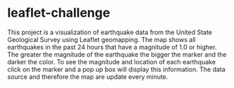 # leaflet-challenge

This project is a visualization of earthquake data from the United State Geological Survey using Leaflet geomapping. The map shows all earthquakes in the past 24 hours that have a magnitude of 1.0 or higher. The greater the magnitude of the earthquake the bigger the marker and the darker the color. To see the magnitude and location of each earthquake click on the marker and a pop up box will display this information. The data source and therefore the map are update every minute.
